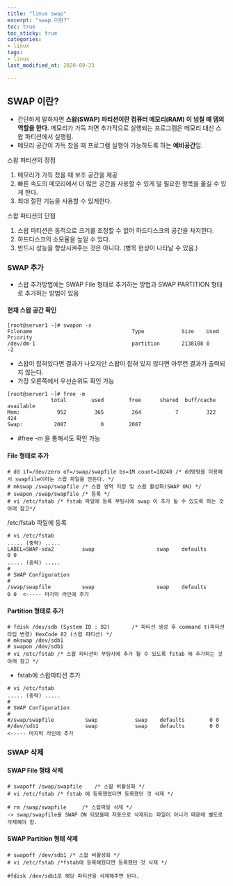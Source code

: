```yaml
---
title: "linux swap"
excerpt: "swap 이란?"
toc: true
toc_sticky: true
categories:
- linux
tags:
- linux
last_modified_at: 2020-09-23

---
```

## SWAP 이란?
* 간단하게 말하자면 **스왑(SWAP) 파티션이란 컴퓨터 메모리(RAM) 이 넘칠 때 댐의 역할을 한다.**
메모리가 가득 차면 추가적으로 실행되는 프로그램은 메모리 대신 스왑 파티션에서 실행됨.
* 메모리 공간이 가득 찼을 때 프로그램 실행이 가능하도록 하는 **예비공간**임.

스왑 파티션의 장점
1. 메모리가 가득 찼을 때 보조 공간을 제공
2. 빠른 속도의 메모리에서 더 많은 공간을 사용할 수 있게 덜 필요한 항목을 옮길 수 있게 한다.
3. 최대 절전 기능을 사용할 수 있게한다.

스왑 파티션의 단점
1. 스왑 파티션은 동적으로 크기를 조정할 수 없어 하드디스크의 공간을 차지한다.
2. 하드디스크의 소모율을 높일 수 있다.
3. 반드시 성능을 향샹시켜주는 것은 아니다. (병목 현상이 나타날 수 있음.)

### SWAP 추가
- 스왑 추가방법에는 SWAP File 형태로 추가하는 방법과 SWAP PARTITION 형태로 추가하는 방법이 있음
#### 현재 스왑 공간 확인
```console
[root@server1 ~]# swapon -s
Filename                                Type            Size    Used    Priority
/dev/dm-1                               partition       2138108 0       -2
```
* 스왑이 잡혀있다면 결과가 나오지만 스왑이 잡혀 있지 않다면 아무런 결과가 출력되지 않는다.
* 가장 오른쪽에서 우선순위도 확인 가능
```console
[root@server1 ~]# free -m
              total        used        free      shared  buff/cache   available
Mem:            952         365         264           7         322         424
Swap:          2087           0        2087
```
* #free -m 을 통해서도 확인 가능

#### File 형태로 추가
```console
# dd if=/dev/zero of=/swap/swapfile bs=1M count=10240 /* dd명령을 이용해서 swapfile이라는 스왑 파일을 만든다. */
# mkswap /swap/swapfile /* 스왑 영역 지정 및 스왑 활성화(SWAP ON) */        
# swapon /swap/swapfile /* 등록 */
# vi /etc/fstab /* fstab 파일에 등록 부팅시에 swap 이 추가 될 수 있도록 하는 것 아래 참고*/
```

/etc/fstab 파일에 등록
```console
# vi /etc/fstab 
..... (중략) .....
LABEL=SWAP-sda2         swap                    swap    defaults        0 0
..... (중략) .....
#
# SWAP Configuration
#
/swap/swapfile          swap                    swap    defaults        0 0  <----- 마지막 라인에 추가
```


#### Partition 형태로 추가
```console
# fdisk /dev/sdb (System ID : 82)       /* 파티션 생성 후 command t(파티션 타입 변경) HexCode 82 (스왑 파티션) */
# mkswap /dev/sdb1
# swapon /dev/sdb1
# vi /etc/fstab /* 스왑 파티션이 부팅시에 추가 될 수 있도록 fstab 에 추가하는 것 아래 참고 */
```

* fstab에 스왑파티션 추가
```console
# vi /etc/fstab 
..... (중략) .....
#
# SWAP Configuration
#
#/swap/swapfile          swap            swap    defaults        0 0
#/dev/sdb1               swap            swap    defaults        0 0 <----- 마지막 라인에 추가
```


### SWAP 삭제
#### SWAP File 형태 삭제
```console
# swapoff /swap/swapfile    /* 스왑 비활성화 */
# vi /etc/fstab /* fstab 에 등록했었다면 등록했던 것 삭제 */

# rm /swap/swapfile     /* 스왑파일 삭제 */
-> swap/swapfile을 SWAP ON 되었을때 자동으로 삭제되는 파일이 아니기 때문에 별도로 삭제해야 함.
```
#### SWAP Partition 형태 삭제
```console
# swapoff /dev/sdb1 /* 스왑 비활성화 */
# vi /etc/fstab /*fstab에 등록해뒀다면 등록했던 것 삭제 */

#fdisk /dev/sdb1로 해당 파티션을 삭제해주면 된다.
```